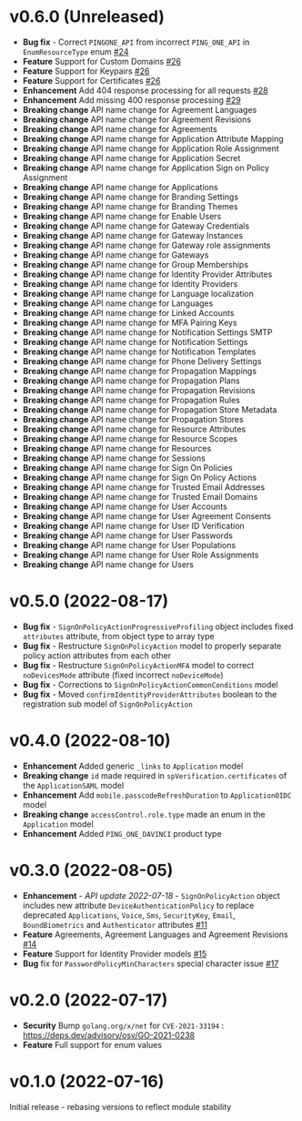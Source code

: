 # v0.6.0 (Unreleased)

* **Bug fix** - Correct `PINGONE_API` from incorrect `PING_ONE_API` in `EnumResourceType` enum [#24](https://github.com/patrickcping/pingone-go-sdk-v2/pull/24)
* **Feature** Support for Custom Domains [#26](https://github.com/patrickcping/pingone-go-sdk-v2/pull/26)
* **Feature** Support for Keypairs [#26](https://github.com/patrickcping/pingone-go-sdk-v2/pull/26)
* **Feature** Support for Certificates [#26](https://github.com/patrickcping/pingone-go-sdk-v2/pull/26)
* **Enhancement** Add 404 response processing for all requests [#28](https://github.com/patrickcping/pingone-go-sdk-v2/pull/28)
* **Enhancement** Add missing 400 response processing [#29](https://github.com/patrickcping/pingone-go-sdk-v2/pull/29)
* **Breaking change** API name change for Agreement Languages
* **Breaking change** API name change for Agreement Revisions
* **Breaking change** API name change for Agreements
* **Breaking change** API name change for Application Attribute Mapping
* **Breaking change** API name change for Application Role Assignment
* **Breaking change** API name change for Application Secret
* **Breaking change** API name change for Application Sign on Policy Assignment
* **Breaking change** API name change for Applications
* **Breaking change** API name change for Branding Settings
* **Breaking change** API name change for Branding Themes
* **Breaking change** API name change for Enable Users
* **Breaking change** API name change for Gateway Credentials
* **Breaking change** API name change for Gateway Instances
* **Breaking change** API name change for Gateway role assignments
* **Breaking change** API name change for Gateways
* **Breaking change** API name change for Group Memberships
* **Breaking change** API name change for Identity Provider Attributes
* **Breaking change** API name change for Identity Providers
* **Breaking change** API name change for Language localization
* **Breaking change** API name change for Languages
* **Breaking change** API name change for Linked Accounts
* **Breaking change** API name change for MFA Pairing Keys
* **Breaking change** API name change for Notification Settings SMTP
* **Breaking change** API name change for Notification Settings
* **Breaking change** API name change for Notification Templates
* **Breaking change** API name change for Phone Delivery Settings
* **Breaking change** API name change for Propagation Mappings
* **Breaking change** API name change for Propagation Plans
* **Breaking change** API name change for Propagation Revisions
* **Breaking change** API name change for Propagation Rules
* **Breaking change** API name change for Propagation Store Metadata
* **Breaking change** API name change for Propagation Stores
* **Breaking change** API name change for Resource Attributes
* **Breaking change** API name change for Resource Scopes
* **Breaking change** API name change for Resources
* **Breaking change** API name change for Sessions
* **Breaking change** API name change for Sign On Policies
* **Breaking change** API name change for Sign On Policy Actions
* **Breaking change** API name change for Trusted Email Addresses
* **Breaking change** API name change for Trusted Email Domains
* **Breaking change** API name change for User Accounts
* **Breaking change** API name change for User Agreement Consents
* **Breaking change** API name change for User ID Verification
* **Breaking change** API name change for User Passwords
* **Breaking change** API name change for User Populations
* **Breaking change** API name change for User Role Assignments
* **Breaking change** API name change for Users

# v0.5.0 (2022-08-17)

* **Bug fix** - `SignOnPolicyActionProgressiveProfiling` object includes fixed `attributes` attribute, from object type to array type
* **Bug fix** - Restructure `SignOnPolicyAction` model to properly separate policy action attributes from each other
* **Bug fix** - Restructure `SignOnPolicyActionMFA` model to correct `noDevicesMode` attribute (fixed incorrect `noDeviceMode`)
* **Bug fix** - Corrections to `SignOnPolicyActionCommonConditions` model
* **Bug fix** - Moved `confirmIdentityProviderAttributes` boolean to the registration sub model of `SignOnPolicyAction` 

# v0.4.0 (2022-08-10)

* **Enhancement** Added generic `_links` to `Application` model
* **Breaking change** `id` made required in `spVerification.certificates` of the `ApplicationSAML` model
* **Enhancement** Add `mobile.passcodeRefreshDuration` to `ApplicationOIDC` model
* **Breaking change** `accessControl.role.type` made an enum in the `Application` model
* **Enhancement** Added `PING_ONE_DAVINCI` product type

# v0.3.0 (2022-08-05)

* **Enhancement** - *API update 2022-07-18* - `SignOnPolicyAction` object includes new attribute `DeviceAuthenticationPolicy` to replace deprecated `Applications`, `Voice`, `Sms`, `SecurityKey`, `Email`, `BoundBiometrics` and `Authenticator` attributes [#11](https://github.com/patrickcping/pingone-go-sdk-v2/pull/11)
* **Feature** Agreements, Agreement Languages and Agreement Revisions [#14](https://github.com/patrickcping/pingone-go-sdk-v2/pull/14)
* **Feature** Support for Identity Provider models [#15](https://github.com/patrickcping/pingone-go-sdk-v2/pull/15)
* **Bug** fix for `PasswordPolicyMinCharacters` special character issue [#17](https://github.com/patrickcping/pingone-go-sdk-v2/pull/17)

# v0.2.0 (2022-07-17)

* **Security** Bump `golang.org/x/net` for `CVE-2021-33194` : https://deps.dev/advisory/osv/GO-2021-0238
* **Feature** Full support for enum values

# v0.1.0 (2022-07-16)

Initial release - rebasing versions to reflect module stability